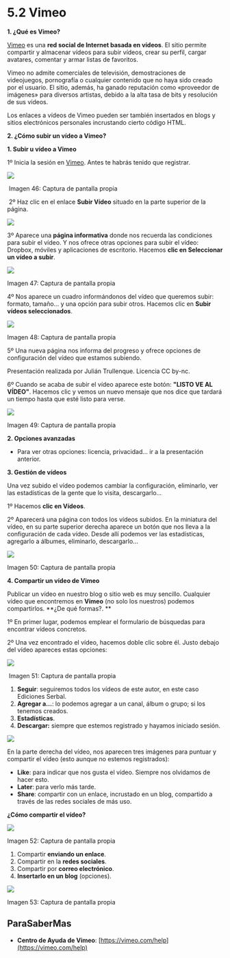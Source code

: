# 5.2 Vimeo

**1\. ¿Qué es Vimeo?**

[Vimeo](https://vimeo.com/) es una **red social de Internet basada en vídeos**. El sitio permite compartir y almacenar vídeos para subir vídeos, crear su perfil, cargar avatares, comentar y armar listas de favoritos.

Vimeo no admite comerciales de televisión, demostraciones de videojuegos, pornografía o cualquier contenido que no haya sido creado por el usuario. El sitio, además, ha ganado reputación como «proveedor de imágenes» para diversos artistas, debido a la alta tasa de bits y resolución de sus vídeos.

Los enlaces a vídeos de Vimeo pueden ser también insertados en blogs y sitios electrónicos personales incrustando cierto código HTML.

**2\. ¿Cómo subir un vídeo a Vimeo?**

**1\. Subir u vídeo a Vimeo**

1º Inicia la sesión en [Vimeo](https://vimeo.com/). Antes te habrás tenido que registrar.


![](img/vimeo.jpg)


 Imagen 46: Captura de pantalla propia

 2º Haz clic en el enlace **Subir Vídeo** situado en la parte superior de la página.


![](img/vimewo2.jpg)


3º Aparece una **página informativa** donde nos recuerda las condiciones para subir el vídeo. Y nos ofrece otras opciones para subir el vídeo: Dropbox, móviles y aplicaciones de escritorio. Hacemos **clic en Seleccionar un vídeo a subir**.


![](img/vimeo2.jpg)


Imagen 47: Captura de pantalla propia

4º Nos aparece un cuadro informándonos del vídeo que queremos subir: formato, tamaño... y una opción para subir otros. Hacemos clic en **Subir vídeos seleccionados**.


![](img/vimeo3.jpg)


Imagen 48: Captura de pantalla propia

5º Una nueva página nos informa del progreso y ofrece opciones de configuración del vídeo que estamos subiendo.

Presentación realizada por Julián Trullenque. Licencia CC by-nc.

6º Cuando se acaba de subir el vídeo aparece este botón: **"LISTO VE AL VÍDEO"**. Hacemos clic y vemos un nuevo mensaje que nos dice que tardará un tiempo hasta que esté listo para verse.


![](img/vimeo5.jpg)


Imagen 49: Captura de pantalla propia

**2\. Opciones avanzadas**

*   Para ver otras opciones: licencia, privacidad... ir a la presentación anterior.

**3\. Gestión de vídeos**

Una vez subido el vídeo podemos cambiar la configuración, eliminarlo, ver las estadísticas de la gente que lo visita, descargarlo...

1º Hacemos **clic en Vídeos**.

2º Aparecerá una página con todos los vídeos subidos. En la miniatura del vídeo, en su parte superior derecha aparece un botón que nos lleva a la configuración de cada vídeo. Desde allí podemos ver las estadísticas, agregarlo a álbumes, eliminarlo, descargarlo...


![](img/vimeo6.jpg)


Imagen 50: Captura de pantalla propia  

**4\. Compartir un vídeo de Vimeo**

Publicar un vídeo en nuestro blog o sitio web es muy sencillo. Cualquier vídeo que encontremos en **Vimeo** (no solo los nuestros) podemos compartirlos. **¿De qué formas?. **

1º En primer lugar, podemos emplear el formulario de búsquedas para encontrar vídeos concretos.

2º Una vez encontrado el vídeo, hacemos doble clic sobre él. Justo debajo del vídeo apareces estas opciones:


![](img/vimeo7.jpg)


 Imagen 51: Captura de pantalla propia

1.  **Seguir**: seguiremos todos los vídeos de este autor, en este caso Ediciones Serbal.
2.  **Agregar a...**: lo podemos agregar a un canal, álbum o grupo; si los tenemos creados.
3.  **Estadísticas**.
4.  **Descargar:** siempre que estemos registrado y hayamos iniciado sesión.


![](img/vimeo8.jpg)


En la parte derecha del vídeo, nos aparecen tres imágenes para puntuar y compartir el vídeo (esto aunque no estemos registrados):

*   **Like**: para indicar que nos gusta el vídeo. Siempre nos olvidamos de hacer esto.
*   **Later**: para verlo más tarde.
*   **Share**: compartir con un enlace, incrustado en un blog, compartido a través de las redes sociales de más uso.

**¿Cómo compartir el vídeo?**


![](img/vimeo9.jpg)


Imagen 52: Captura de pantalla propia

1.  Compartir **enviando un enlace**.
2.  Compartir en la **redes sociales**.
3.  Compartir por **correo electrónico**.
4.  **Insertarlo en un blog** (opciones).


![](img/vimeo10.jpg)


Imagen 53: Captura de pantalla propia

## ParaSaberMas

*   **Centro de Ayuda de Vimeo**: [https://vimeo.com/help](https://vimeo.com/help)

